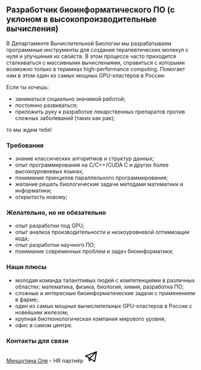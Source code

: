 ## Разработчик биоинформатического ПО (с уклоном в высокопроизводительные вычисления)

В Департаменте Вычислительной Биологии мы разрабатываем программные инструменты для создания терапевтических молекул с нуля и улучшения их свойств. В этом процессе часто приходится сталкиваться с массивными вычислениями, справиться с которыми возможно только в терминах high-performance computing. Помогает нам в этом один из самых мощных GPU-кластеров в России.

Если ты хочешь:
- заниматься социально значимой работой;
- постоянно развиваться;
- приложить руку к разработке лекарственных препаратов против сложных заболеваний (таких как рак);
 
 то мы ждем тебя!

### Требования
- знание классических алгоритмов и структур данных;
- опыт программирования на C/C++/CUDA C и других более высокоуровневых языках;
- понимание принципов параллельного программирования;
- желание решать биологические задачи методами математики и информатики;
- открытость новому;

### Желательно, но не обязательно
- опыт разработки под GPU;
- опыт анализа производительности и низкоуровневой оптимизации кода;
- опыт разработки научного ПО;
- понимание современных проблем и задач биоинформатики;

### Наши плюсы
- молодая команда талантливых людей с компетенциями в различных областях: математика, физика, биология, химия, разработка ПО;
- сложные и интересные биоинформатические задачи с применением в фарме;
- один из самых мощных вычислительных GPU-кластеров в России с новейшим железом;
- крупная биотехнологическая компания мирового уровня;
- офис в самом центре.

### Контакты для связи
[Меншутина Оля](mailto:menshutina@biocad.ru) – HR партнёр [ ![@Mensh](/img/telegram.png) ](https://telegram.me/Mensh)
